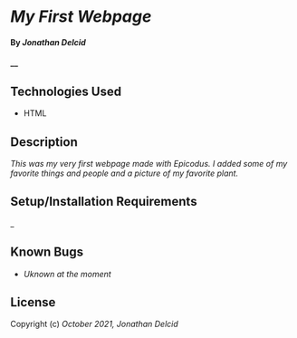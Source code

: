 # _My First Webpage_

#### By _**Jonathan Delcid**_

#### __

## Technologies Used

* HTML


## Description

_This was my very first webpage made with Epicodus. I added some of my favorite things and people and a picture of my favorite plant._

## Setup/Installation Requirements



_

## Known Bugs

* _Uknown at the moment_

## License


Copyright (c) _October 2021, Jonathan Delcid_